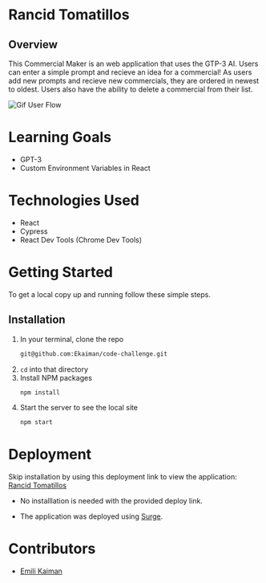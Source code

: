 # Rancid Tomatillos

## Overview
This Commercial Maker is an web application that uses the GTP-3 AI. Users can enter a simple prompt and recieve an idea for a commercial! As users add new prompts and recieve new commercials, they are ordered in newest to oldest. Users also have the ability to delete a commercial from their list. 

![Gif User Flow]([https://media.giphy.com/media/3ucvdJt724vXFOaexJ/giphy.gif](https://media.giphy.com/media/zuROSTRMRJGI0mXD9r/giphy.gif))


# Learning Goals
- GPT-3
- Custom Environment Variables in React
# Technologies Used 
- React
- Cypress
- React Dev Tools (Chrome Dev Tools)

# Getting Started
To get a local copy up and running follow these simple steps.

## Installation

1. In your terminal, clone the repo
   ```sh
   git@github.com:Ekaiman/code-challenge.git
   ```
2. `cd` into that directory
3. Install NPM packages
   ```sh
   npm install
   ```
4. Start the server to see the local site
   ```sh
   npm start
   ``` 
 
# Deployment
Skip installation by using this deployment link to view the application: [Rancid Tomatillos](https://gaping-hammer.surge.sh)

- No installlation is needed  with the provided deploy link.

- The application was deployed using [Surge](https://surge.sh/).

# Contributors
- [Emili Kaiman](https://github.com/Ekaiman)
